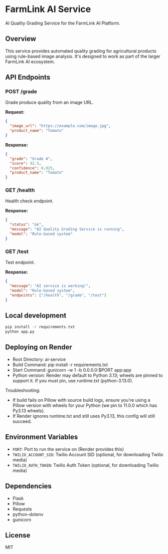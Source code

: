 # FarmLink AI Service

AI Quality Grading Service for the FarmLink AI Platform.

## Overview

This service provides automated quality grading for agricultural products using rule-based image analysis. It's designed to work as part of the larger FarmLink AI ecosystem.

## API Endpoints

### POST /grade
Grade produce quality from an image URL.

**Request:**
```json
{
  "image_url": "https://example.com/image.jpg",
  "product_name": "Tomato"
}
```

**Response:**
```json
{
  "grade": "Grade A",
  "score": 92.5,
  "confidence": 0.925,
  "product_name": "Tomato"
}
```

### GET /health
Health check endpoint.

**Response:**
```json
{
  "status": "ok",
  "message": "AI Quality Grading Service is running",
  "model": "Rule-based system"
}
```

### GET /test
Test endpoint.

**Response:**
```json
{
  "message": "AI service is working!",
  "model": "Rule-based system",
  "endpoints": ["/health", "/grade", "/test"]
}
```

## Local development

```bash
pip install -r requirements.txt
python app.py
```

## Deploying on Render

- Root Directory: ai-service
- Build Command: pip install -r requirements.txt
- Start Command: gunicorn -w 1 -b 0.0.0.0:$PORT app:app
- Python version: Render may default to Python 3.13; wheels are pinned to support it. If you must pin, use runtime.txt (python-3.13.0).

Troubleshooting:
- If build fails on Pillow with source build logs, ensure you're using a Pillow version with wheels for your Python (we pin to 11.0.0 which has Py3.13 wheels).
- If Render ignores runtime.txt and still uses Py3.13, this config will still succeed.

## Environment Variables

- `PORT`: Port to run the service on (Render provides this)
- `TWILIO_ACCOUNT_SID`: Twilio Account SID (optional, for downloading Twilio media)
- `TWILIO_AUTH_TOKEN`: Twilio Auth Token (optional, for downloading Twilio media)

## Dependencies

- Flask
- Pillow
- Requests
- python-dotenv
- gunicorn

## License

MIT
